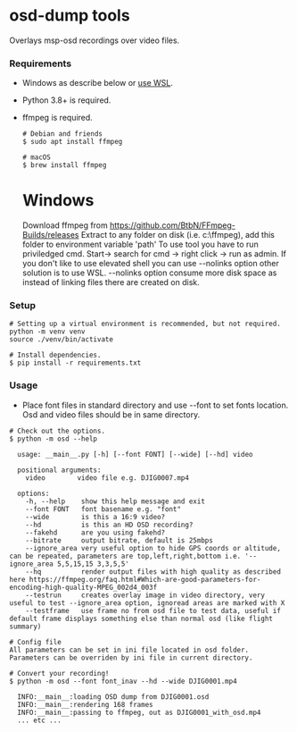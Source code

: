 # osd-dump tools

Overlays msp-osd recordings over video files.
### Requirements

- Windows as describe below or [use WSL](https://learn.microsoft.com/en-us/windows/wsl/install).
- Python 3.8+ is required.
- ffmpeg is required.

  ```shell
  # Debian and friends
  $ sudo apt install ffmpeg

  # macOS
  $ brew install ffmpeg
  ```

  # Windows
  Download ffmpeg from https://github.com/BtbN/FFmpeg-Builds/releases
  Extract to any folder on disk (i.e. c:\ffmpeg), add this folder to environment variable 'path'
  To use tool you have to run priviledged cmd. Start-> search for cmd -> right click -> run as admin.
  If you don't like to use elevated shell you can use --nolinks option other solution is to use WSL.
  --nolinks option consume more disk space as instead of linking files there are created on disk.
### Setup

```shell
# Setting up a virtual environment is recommended, but not required.
python -m venv venv
source ./venv/bin/activate

# Install dependencies.
$ pip install -r requirements.txt
```

### Usage

- Place font files in standard directory and use --font to set fonts location. Osd and video files should be in same directory.

```shell
# Check out the options.
$ python -m osd --help

  usage: __main__.py [-h] [--font FONT] [--wide] [--hd] video

  positional arguments:
    video        video file e.g. DJIG0007.mp4

  options:
    -h, --help    show this help message and exit
    --font FONT   font basename e.g. "font"
    --wide        is this a 16:9 video?
    --hd          is this an HD OSD recording?
    --fakehd      are you using fakehd?
    --bitrate     output bitrate, default is 25mbps
    --ignore_area very useful option to hide GPS coords or altitude, can be repeated, parameters are top,left,right,bottom i.e. '--ignore_area 5,5,15,15 3,3,5,5'
    --hq          render output files with high quality as described here https://ffmpeg.org/faq.html#Which-are-good-parameters-for-encoding-high-quality-MPEG_002d4_003f
    --testrun     creates overlay image in video directory, very useful to test --ignore_area option, ignoread areas are marked with X
    --testframe   use frame no from osd file to test data, useful if default frame displays something else than normal osd (like flight summary)

# Config file
All parameters can be set in ini file located in osd folder. Parameters can be overriden by ini file in current directory.

# Convert your recording!
$ python -m osd --font font_inav --hd --wide DJIG0001.mp4

  INFO:__main__:loading OSD dump from DJIG0001.osd
  INFO:__main__:rendering 168 frames
  INFO:__main__:passing to ffmpeg, out as DJIG0001_with_osd.mp4
  ... etc ...
```

